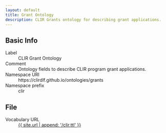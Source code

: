 ```yaml
---
layout: default
title: Grant Ontology
description: CLIR Grants ontology for describing grant applications.
---
```

## Basic Info

<dl>
  <dt>Label</dt>
  <dd>CLIR Grant Ontology</dd>

  <dt>Comment</dt>
  <dd>Ontology fields to describe CLIR program grant applications.</dd>

  <dt>Namespace URI</dt>
  <dd>https://clirdlf.github.io/ontologies/grants</dd>

  <dt>Namespace prefix</dt>
  <dd>clir</dd>
</dl>

## File
<dl>
  <dt>Vocabulary URL</dt>
  <dd><a href="{{ site.url | append: '/clir.ttl' }}">{{ site.url | append: '/clir.ttl' }}</a></dd>
</dl>
